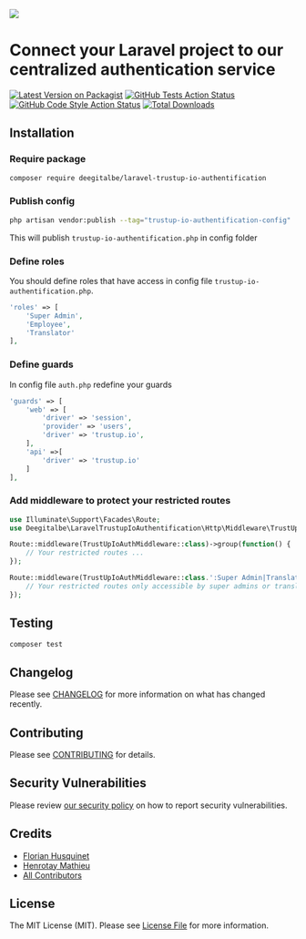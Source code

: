 [<img src="https://github-ads.s3.eu-central-1.amazonaws.com/support-ukraine.svg?t=1" />](https://supportukrainenow.org)

# Connect your Laravel project to our centralized authentication service

[![Latest Version on Packagist](https://img.shields.io/packagist/v/deegitalbe/laravel-trustup-io-authentification.svg?style=flat-square)](https://packagist.org/packages/deegitalbe/laravel-trustup-io-authentification)
[![GitHub Tests Action Status](https://img.shields.io/github/workflow/status/deegitalbe/laravel-trustup-io-authentification/run-tests?label=tests)](https://github.com/deegitalbe/laravel-trustup-io-authentification/actions?query=workflow%3Arun-tests+branch%3Amain)
[![GitHub Code Style Action Status](https://img.shields.io/github/workflow/status/deegitalbe/laravel-trustup-io-authentification/Check%20&%20fix%20styling?label=code%20style)](https://github.com/deegitalbe/laravel-trustup-io-authentification/actions?query=workflow%3A"Check+%26+fix+styling"+branch%3Amain)
[![Total Downloads](https://img.shields.io/packagist/dt/deegitalbe/laravel-trustup-io-authentification.svg?style=flat-square)](https://packagist.org/packages/deegitalbe/laravel-trustup-io-authentification)

## Installation

### Require package
```bash
composer require deegitalbe/laravel-trustup-io-authentification
```
### Publish config
```bash
php artisan vendor:publish --tag="trustup-io-authentification-config"
```

This will publish `trustup-io-authentification.php` in config folder

### Define roles
You should define roles that have access in config file `trustup-io-authentification.php`.
```php
'roles' => [
    'Super Admin',
    'Employee',
    'Translator'
],
```

### Define guards
In config file `auth.php` redefine your guards
```php
'guards' => [
    'web' => [
        'driver' => 'session',
        'provider' => 'users',
        'driver' => 'trustup.io',
    ],
    'api' =>[
        'driver' => 'trustup.io'
    ]
],
```

### Add middleware to protect your restricted routes
```php
use Illuminate\Support\Facades\Route;
use Deegitalbe\LaravelTrustupIoAuthentification\Http\Middleware\TrustUpIoAuthMiddleware;

Route::middleware(TrustUpIoAuthMiddleware::class)->group(function() {
    // Your restricted routes ...
});

Route::middleware(TrustUpIoAuthMiddleware::class.':Super Admin|Translator')->group(function() {
    // Your restricted routes only accessible by super admins or translators ...
});
```

## Testing

```bash
composer test
```

## Changelog

Please see [CHANGELOG](CHANGELOG.md) for more information on what has changed recently.

## Contributing

Please see [CONTRIBUTING](https://github.com/spatie/.github/blob/main/CONTRIBUTING.md) for details.

## Security Vulnerabilities

Please review [our security policy](../../security/policy) on how to report security vulnerabilities.

## Credits

- [Florian Husquinet](https://github.com/deegitalbe)
- [Henrotay Mathieu](https://github.com/henrotaym)
- [All Contributors](../../contributors)

## License

The MIT License (MIT). Please see [License File](LICENSE.md) for more information.
